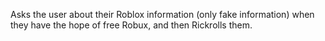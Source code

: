 Asks the user about their Roblox information (only fake information) when they have the hope of free
Robux, and then Rickrolls them.
